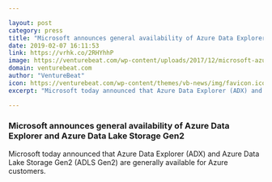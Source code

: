 ```yaml
---

layout: post
category: press
title: "Microsoft announces general availability of Azure Data Explorer and Azure Data Lake Storage Gen2"
date: 2019-02-07 16:11:53
link: https://vrhk.co/2RHYhhP
image: https://venturebeat.com/wp-content/uploads/2017/12/microsoft-azure-new-logo-2017.png?w=1200&strip=all
domain: venturebeat.com
author: "VentureBeat"
icon: https://venturebeat.com/wp-content/themes/vb-news/img/favicon.ico
excerpt: "Microsoft today announced that Azure Data Explorer (ADX) and Azure Data Lake Storage Gen2 (ADLS Gen2) are generally available for Azure customers."

---
```


### Microsoft announces general availability of Azure Data Explorer and Azure Data Lake Storage Gen2

Microsoft today announced that Azure Data Explorer (ADX) and Azure Data Lake Storage Gen2 (ADLS Gen2) are generally available for Azure customers.